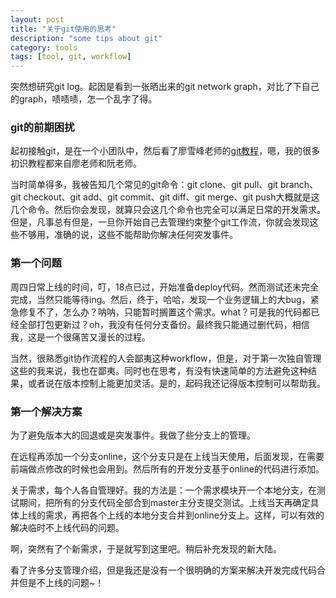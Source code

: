 ```yaml
---
layout: post
title: "关于git使用的思考"
description: "some tips about git"
category: tools
tags: [tool, git, workflow]
---
```


突然想研究git log。起因是看到一张晒出来的git network graph，对比了下自己的graph，啧啧啧，怎一个乱字了得。

### git的前期困扰

起初接触git，是在一个小团队中，然后看了廖雪峰老师的[git教程](http://www.liaoxuefeng.com/wiki/0013739516305929606dd18361248578c67b8067c8c017b000/)，嗯，我的很多初识教程都来自廖老师和阮老师。

当时简单得多，我被告知几个常见的git命令：git clone、git pull、git branch、git checkout、git add、git commit、git diff、git merge、git push大概就是这几个命令。然后你会发现，就算只会这几个命令也完全可以满足日常的开发需求。但是，凡事总有但是，一旦你开始自己去管理约束整个git工作流，你就会发现这些不够用，准确的说，这些不能帮助你解决任何突发事件。

### 第一个问题

周四日常上线的时间，叮，18点已过，开始准备deploy代码。然而测试还未完全完成，当然只能等待ing。然后，终于，哈哈，发现一个业务逻辑上的大bug，紧急修复不了，怎么办？呐呐，只能暂时搁置这个需求。what？可是我的代码都已经全部打包更新过？oh，我没有任何分支备份。最终我只能通过删代码，相信我，这是一个很痛苦又漫长的过程。

当然，很熟悉git协作流程的人会鄙夷这种workflow，但是，对于第一次独自管理这些的我来说，我也在鄙夷。同时也在思考，有没有快速简单的方法避免这种结果，或者说在版本控制上能更加灵活。是的，起码我还记得版本控制可以帮助我。

### 第一个解决方案

为了避免版本大的回退或是突发事件。我做了些分支上的管理。

在远程再添加一个分支online，这个分支只是在上线当天使用，后面发现，在需要前端做点修改的时候也会用到。然后所有的开发分支基于online的代码进行添加。

关于需求，每个人各自管理好。我的方法是：一个需求模块开一个本地分支，在测试期间，把所有的分支代码全部合到master主分支提交测试。上线当天再确定具体上线的需求，再把各个上线的本地分支合并到online分支上。这样，可以有效的解决临时不上线代码的问题。

啊，突然有了个新需求，于是就写到这里吧。稍后补充发现的新大陆。

看了许多分支管理介绍，但是我还是没有一个很明确的方案来解决开发完成代码合并但是不上线的问题~！